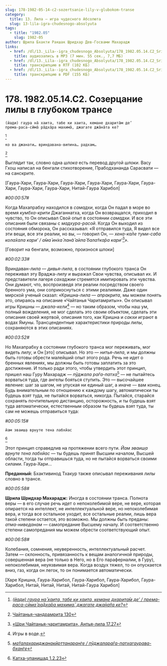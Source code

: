 ```yaml
---
slug: 178-1982-05-14-c2-sozertsanie-lily-v-glubokom-transe
category:
  title: 13. Лила — игра чудесного Абсолюта
  slug: 13-lila-igra-chudesnogo-absolyuta
tags:
  - title: "1982.05"
    slug: 1982-05
author: Шрила Бхакти Ракшак Шридхар Дев-Госвами Махарадж
links:
  - href: /dl/13._Lila--igra_chudesnogo_Absolyuta/178_1982.05.14.C2_SridharMj_Sozercanie_lily_v_glubokom_transe.mp3
    title: аудиозапись в MP3 (7 мин. 55 сек., 7,7 МБ)
  - href: /dl/13._Lila--igra_chudesnogo_Absolyuta/178_1982.05.14.C2_SridharMj_Sozercanie_lily_v_glubokom_transe.rtf
    title: транскрипцию в RTF (102 КБ)
  - href: /dl/13._Lila--igra_chudesnogo_Absolyuta/178_1982.05.14.C2_SridharMj_Sozercanie_lily_v_glubokom_transe.pdf
    title: транскрипцию в PDF (155 КБ)
---
```


# 178. 1982.05.14.C2. Созерцание лилы в глубоком трансе

    (йади) гаура на̄ хаита, табе ки хаита, кемане дхарита̄м де’
    према-раса-сӣма̄ ра̄дха̄ра махима̄, джагате джа̄на̄та ке?
[^_ftn1]

    ко ва джанати… вриндавана-випина… радхам…
[^_ftn2]

Выглядит так, словно одна *шлока* есть перевод другой *шлоки*. Васу Гхош написал на бенгали стихотворение, Прабодхананда Сарасвати — на санскрите.

[Гаура-Хари, Гаура-Хари, Гаура-Хари, Гаура-Хари, Гаура-Хари, Гаура-Хари, Гаура-Хари, Гаура-Хари, Нитай-Гаура Харибол]

*#00:00:57#*

Когда Махапрабху находился в *самадхи*, когда Он падал в море во время *кумбха-крити* Джаганнатха, когда Он возвращался, приходил в чувство, то Он описывал Свой опыт в состоянии *самадхи*. И все эти описания были связаны с *мадхура-расой*. Когда Он выходил из состояния обморока, Он рассказывал: «Я отправился туда, Я видел все эти вещи, все эти реалии, но вы, — говорил Он, — *хена-ка̄ле туми-саба кола̄хала кари’ / а̄ма̄ ин̇ха̄ лан̃а̄ а̄ила̄ бала̄тка̄ра кари’*[^_ftn3]*».*

[Говорит на бенгали, возможно, произнося шлоки]

*#00:02:33#*

Вриндаван-*лила* — *дивья-лила*, в состоянии глубокого транса Он переживал эту Враджа-*лилу* и выражал Свои чувства, описывал их. И представители лагеря *сахаджии* стремятся имитировать эти чувства. Они думают, что, воспроизведя эти реалии посредством своего бренного ума, они соприкоснуться с этими реалиями. Даже один мирской ученый сказал: «Кришна-*лила* — *апракрита*, мы можем понять это, опираясь на описание «Чайтанья Чаритамриты»». Он описывал игры Кришны — *джала-кели*[^_ftn4] — но таким образом, чтобы наш ум, полный вожделения, не мог сделать это своим объектом, сделать эти описания своей жертвой, описания того, как Кришна и *сакхи* играют в водах Ямуны. Трансцендентные характеристики природы *лилы*, сохраняются в этих описаниях.

*#00:03:52#*

Но Махапрабху в состоянии глубокого транса мог переживать, мог видеть *лилу*, и Он [это] описывал. Но это — *нитья-лила*, и мы должны быть готовы обрести малейший опыт этого рода. Речь не идет о бренных явлениях, мы должны быть готовы заплатить за это достижение. И только ради этого, чтобы утвердить этот принцип, пришел наш Гуру Махарадж — *пӯджала ра̄га-патха*[^_ftn5] — не пытайтесь ворваться туда, где ангелы бояться ступить. Это — высочайшее явление: шаг за шагом, не упуская ни единый шаг, а иначе — вам конец. Будь внимательным по отношению к каждому шагу, автоматически ты будешь взят туда, не пытайся ворваться, никогда. Пытайся, старайся сохранять почтительную дистанцию, осторожность, и ты будешь взят туда автоматически, естественным образом ты будешь взят туда, ты сам не можешь отправиться туда:

*#00:05:15#*

    йам эваиш̣а вр̣н̣уте тена лабхйас
[^_ftn6]

Этот принцип справедлив на протяжении всего пути. *Йам эваиш̣а вр̣н̣уте тена лабхйас* — ты будешь принят Высшим началом, Высшей области, тогда ты отправишься туда, но не пытайся ворваться своими силами. Гаура-Хари…

**Преданный:** Бхактивинод Тхакур также описывал переживания *лилы* словно в трансе.

*#00:05:58#*

**Шрила Шридхар Махарадж:** Иногда в состоянии транса. Полнота веры — в его случае речь идет о непоколебимой вере, не вере, которая опирается на интеллект, не интеллектуальной вере, но непоколебимая вера, и тогда все остальное уходит, все остальные реалии, лишь вера такой степени остается, это возможно. Мы должны быть преданы: *атма-ниведанам* — самопредание Высшему началу. И соответственно степени самопредания мы можем обрести соответствующий опыт.

*#00:06:58#*

Колебания, сомнения, неуверенность, интеллектуальный расчет. Затем — склонность, привязанность к вещам аналогичной природы, совершенная вера (не только в Него, но в Его параферналии, в Гуру), непоколебимая, неуязвимая вера. Когда воздух тяжел, то он опускается вниз, газ, когда он легок, то он понимается автоматически.

[Харе Кришна, Гаура-Харибол, Гаура-Харибол, Гаура-Харибол, Гаура-Харибол, Нитай, Нитай, Нитай, Нитай-Гаура Харибол]



[^_ftn1]: [*(йади) гаура на̄ хаита, табе ки хаита, кемане дхарита̄м де’ / према-раса-сӣма̄ ра̄дха̄ра махима̄, джагате джа̄на̄та ке?*](../notes/shloka/jadi-gaura-na-haita-tabe.md)

[^_ftn2]: [Чайтанья-чандрамрита 130](../notes/chajtanya-chandramrita/chajtanya-chandramrita-130.md)

[^_ftn3]: [«Шри Чайтанья-чаритамрита», Антья-лила 17.27](../notes/shri-chajtanya-charitamrita-antya-lila/shri-chajtanya-charitamrita-antya-lila-17-27.md)

[^_ftn4]: Игры в воде.

[^_ftn5]: [*ма̄талахариджанакӣрттанаран̇ге / пӯджалара̄га-патхагаурава-бхан̇ге*](../notes/shloka/matalaharidzhanakjorttanarange-pudzhalaraga-pathagaurava-bhange.md)

[^_ftn6]: [Катха-упанишад 1.2.23](../notes/katha-upanishad/katha-upanishad-1-2-23.md)
